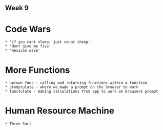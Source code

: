 ## Week 9

# Code Wars
    * 'if you cant sleep, just count sheep'
    * 'dont give me five'
    * 'mexican wave'


# More Functions
    * uptown func - calling and returning functions within a function
    * promptulate - where we made a prompt on the browser to work
    * functulate - making calculations from app to work on browsers prompt

# Human Resource Machine
    * Three Sort
